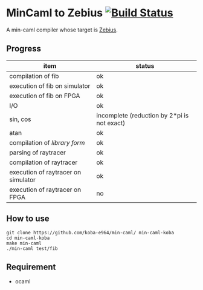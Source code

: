 # MinCaml to Zebius [![Build Status](https://travis-ci.org/koba-e964/min-caml.svg?branch=master)](https://travis-ci.org/koba-e964/min-caml)

A min-caml compiler whose target is [Zebius](https://github.com/ProcessorCompilerExperiment2014-Team0/Zebius).

## Progress

| item | status |
| --- | --- |
| compilation of fib | ok |
| execution of fib on simulator | ok |
| execution of fib on FPGA | ok |
| I/O | ok |
| sin, cos | incomplete (reduction by 2*pi is not exact) |
| atan | ok |
| compilation of *library form* | ok |
| parsing of raytracer | ok |
| compilation of raytracer | ok |
| execution of raytracer on simulator | ok |
| execution of raytracer on FPGA | no |

## How to use
```
git clone https://github.com/koba-e964/min-caml/ min-caml-koba
cd min-caml-koba
make min-caml
./min-caml test/fib
```
## Requirement
* ocaml

